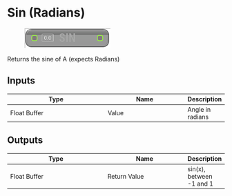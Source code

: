 # Sin (Radians)

<div align="left" data-full-width="false">

<figure><img src="Sin_(Radians).png" alt=""><figcaption></figcaption></figure>

</div>

Returns the sine of A (expects Radians)

## Inputs

<table>
<thead><tr><th width="250">Type</th><th width="200">Name</th><th>Description</th></tr></thead>
<tbody>
<tr><td>Float Buffer</td><td>Value</td><td>Angle in radians</td></tr>
</tbody>
</table>

## Outputs

<table>
<thead><tr><th width="250">Type</th><th width="200">Name</th><th>Description</th></tr></thead>
<tbody>
<tr><td>Float Buffer</td><td>Return Value</td><td>sin(x), between -1 and 1</td></tr>
</tbody>
</table>